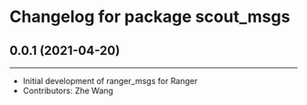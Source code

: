 # Changelog for package scout_msgs

## 0.0.1 (2021-04-20)
------------------
* Initial development of ranger_msgs for Ranger
* Contributors: Zhe Wang
